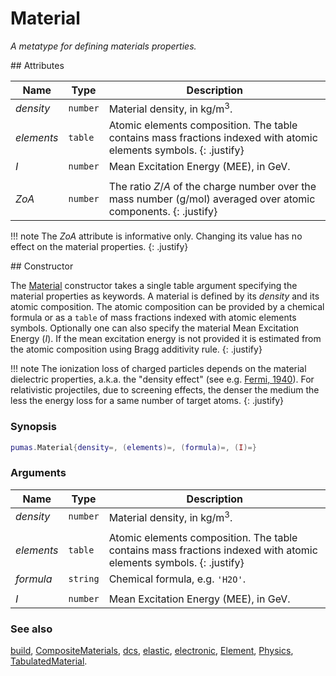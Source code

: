 # Material
_A metatype for defining materials properties._


<div markdown="1" class="shaded-box fancy">
## Attributes

|Name|Type|Description|
|----|----|-----------|
|*density* |`number`| Material density, in kg/m<sup>3</sup>.|
|*elements*|`table` | Atomic elements composition. The table contains mass fractions indexed with atomic elements symbols. {: .justify}|
|*I*       |`number`| Mean Excitation Energy (MEE), in GeV. |
|||
|*ZoA*     |`number`| The ratio $Z / A$ of the charge number over the mass number (g/mol) averaged over atomic components. {: .justify} |
</div>

!!! note
    The *ZoA* attribute is informative only. Changing its value has no effect
    on the material properties.
    {: .justify}

<div markdown="1" class="shaded-box fancy">
## Constructor

The [Material](Material.md) constructor takes a single table argument specifying
the material properties as keywords. A material is defined by its *density* and
its atomic composition. The atomic composition can be provided by a chemical
formula or as a `table` of mass fractions indexed with atomic elements symbols.
Optionally one can also specify the material Mean Excitation Energy (*I*).  If
the mean excitation energy is not provided it is estimated from the atomic
composition using Bragg additivity rule.
{: .justify}

!!! note
    The ionization loss of charged particles depends on the material dielectric
    properties, a.k.a. the "density effect" (see e.g. [Fermi,
    1940](https://doi.org/10.1103/PhysRev.57.485)). For relativistic
    projectiles, due to screening effects, the denser the medium the less the
    energy loss for a same number of target atoms.
    {: .justify}

### Synopsis
```Lua
pumas.Material{density=, (elements)=, (formula)=, (I)=}
```

### Arguments

|Name|Type|Description|
|----|----|-----------|
|*density* |`number`| Material density, in kg/m<sup>3</sup>.|
|||
|*elements*|`table` | Atomic elements composition. The table contains mass fractions indexed with atomic elements symbols. {: .justify}|
|*formula* |`string`| Chemical formula, e.g. `'H2O'`.|
|||
|*I*       |`number`| Mean Excitation Energy (MEE), in GeV. |

### See also

[build](build.md),
[CompositeMaterials](CompositeMaterials.md),
[dcs](dcs.md),
[elastic](elastic.md),
[electronic](electronic.md),
[Element](Element.md),
[Physics](Physics.md),
[TabulatedMaterial](TabulatedMaterial.md).
</div>
